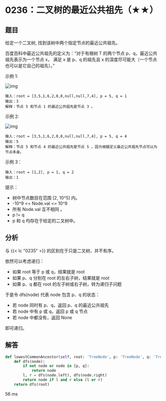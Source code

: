 # 0236：二叉树的最近公共祖先（★★）


## 题目

给定一个二叉树, 找到该树中两个指定节点的最近公共祖先。

百度百科中最近公共祖先的定义为：“对于有根树 T 的两个节点 p、q，最近公共祖先表示为一个节点 x，
满足 x 是 p、q 的祖先且 x 的深度尽可能大（一个节点也可以是它自己的祖先）。”


示例 1:

![img](https://assets.leetcode.com/uploads/2018/12/14/binarytree.png)

	输入：root = [3,5,1,6,2,0,8,null,null,7,4], p = 5, q = 1
	输出：3
	解释：节点 5 和节点 1 的最近公共祖先是节点 3 。


示例 2:

![img](https://assets.leetcode.com/uploads/2018/12/14/binarytree.png)

	输入：root = [3,5,1,6,2,0,8,null,null,7,4], p = 5, q = 4
	输出：5
	解释：节点 5 和节点 4 的最近公共祖先是节点 5 。因为根据定义最近公共祖先节点可以为节点本身。

示例 3：

	输入：root = [1,2], p = 1, q = 2
	输出：1
	
提示：
- 树中节点数目在范围 [2, 10^5] 内。
- -10^9 <= Node.val <= 10^9
- 所有 Node.val 互不相同 。
- p != q
- p 和 q 均存在于给定的二叉树中。

## 分析

与 {{< lc "0235" >}} 的区别在于只是二叉树，并不有序。

依然可以考虑递归：
- 如果 root 等于 p 或 q，结果就是 root
- 如果 p、q 分别在 root 的左右子树，结果就是 root
- 如果 p、q 都在 root 的左子树或右子树，转为递归子问题

于是令 dfs(node) 代表 node 包含 p、q 的状态：
- 若 node 同时有 p、q，返回 p、q 的最近公共祖先
- 若 node 中有 p 或 q，返回 p 或 q 节点
- 若 node 中都没有，返回 None

即可递归。

## 解答

```python
def lowestCommonAncestor(self, root: 'TreeNode', p: 'TreeNode', q: 'TreeNode') -> 'TreeNode':
    def dfs(node):
        if not node or node in [p, q]:
            return node
        l, r = dfs(node.left), dfs(node.right)
        return node if l and r else (l or r)
    return dfs(root)
```
56 ms
